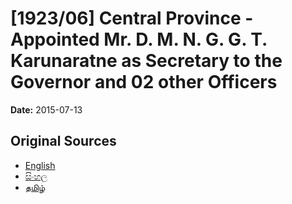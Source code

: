 # [1923/06] Central Province - Appointed Mr. D. M. N. G. G. T. Karunaratne as Secretary to the Governor and 02 other Officers

**Date:** 2015-07-13

## Original Sources

- [English](https://documents.gov.lk/view/extra-gazettes/2015/7/1923-06_E.pdf)
- [සිංහල](https://documents.gov.lk/view/extra-gazettes/2015/7/1923-06_S.pdf)
- [தமிழ்](https://documents.gov.lk/view/extra-gazettes/2015/7/1923-06_T.pdf)
